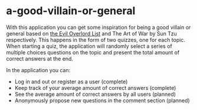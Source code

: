 # a-good-villain-or-general
With this application you can get some inspiration for being a good villain or general based on [the Evil Overlord List](https://www.google.com/search?client=firefox-b-d&q=evil+overlord+list) and The Art of War by Sun Tzu respectively. This happens in the form of two quizzes, one for each topic. When starting a quiz, the application will randomly select a series of multiple choices questions on the topic and present the total amount of correct answers at the end.

In the application you can:

* Log in and out or register as a user (complete)
* Keep track of your average amount of correct answers (complete)
* See the average amount of correct answers by all users (planned)
* Anonymously propose new questions in the comment section (planned)
